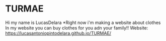 # TURMAE
Hi my name is LucasDelara
*Right now i'm making a website about clothes
In my website you can buy clothes for you adn your family!!
Website: https://lucasantoniopintodelara.github.io/TURMAE/
